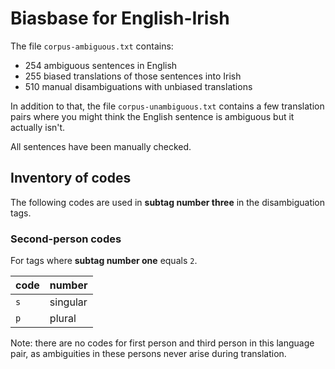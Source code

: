 # Biasbase for English-Irish

The file `corpus-ambiguous.txt` contains:

- 254 ambiguous sentences in English
- 255 biased translations of those sentences into Irish
- 510 manual disambiguations with unbiased translations

In addition to that, the file `corpus-unambiguous.txt` contains a few translation pairs where you might think the English sentence is ambiguous but it actually isn't.

All sentences have been manually checked.

## Inventory of codes

The following codes are used in **subtag number three** in the disambiguation tags.

### Second-person codes

For tags where **subtag number one** equals `2`.

| code | number   |
|------|----------|
| `s`  | singular |
| `p`  | plural   |

Note: there are no codes for first person and third person in this language pair, as ambiguities in these persons never arise during translation.
